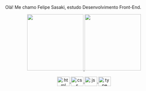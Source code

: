 Olá! Me chamo Felipe Sasaki, estudo Desenvolvimento Front-End.

  <div align="center">
    <a href="https://github.com/fesasaki">
    <img height="180em" src="https://github-readme-stats.vercel.app/api?username=fesasaki&show_icons=true&theme=dark&include_all_commits=true&count_private=true"/>
    <img height="180em" src="https://github-readme-stats.vercel.app/api/top-langs/?username=fesasaki&layout=compact&hide=pascal&theme=vue-dark&include_all_commits=true&count_private=true""/>
  </div>

  <div align="center" style="display: inline_block"><br>
    <img align="center" alt="html" height="30" width="40" src="https://cdn.jsdelivr.net/gh/devicons/devicon/icons/html5/html5-original.svg">
    <img align="center" alt="css" height="30" width="40" src="https://cdn.jsdelivr.net/gh/devicons/devicon/icons/css3/css3-original.svg">
    <img align="center" alt="js" height="30" width="40" src="https://cdn.jsdelivr.net/gh/devicons/devicon/icons/javascript/javascript-plain.svg">
    <img align="center" alt="type" height="30" width="40" src="https://cdn.jsdelivr.net/gh/devicons/devicon/icons/typescript/typescript-original.svg">
  </div>
  

  
   
